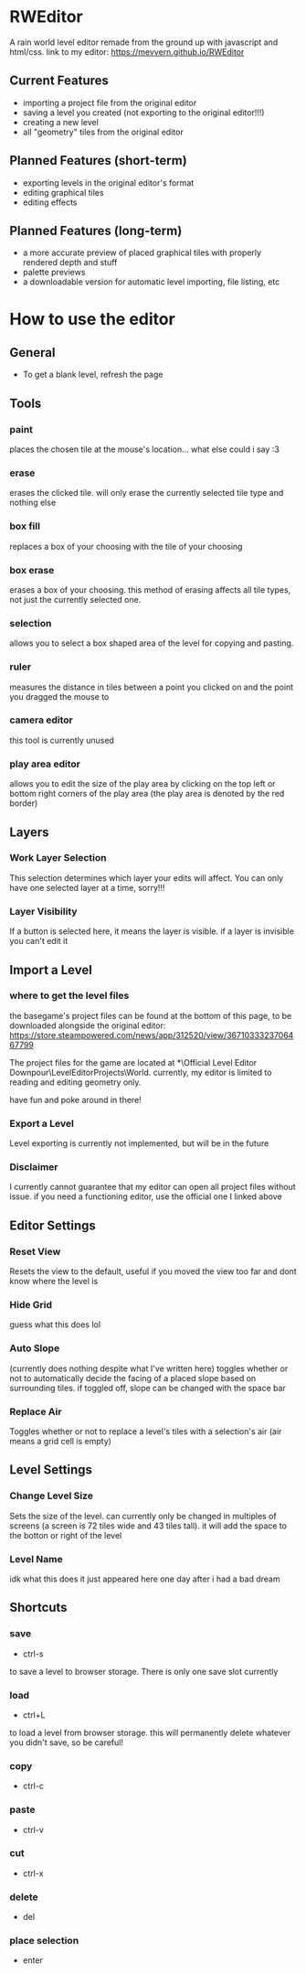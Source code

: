 # RWEditor
A rain world level editor remade from the ground up with javascript and html/css. link to my editor: https://mevvern.github.io/RWEditor

## Current Features
* importing a project file from the original editor
* saving a level you created (not exporting to the original editor!!!)
* creating a new level
* all "geometry" tiles from the original editor

## Planned Features (short-term)
* exporting levels in the original editor's format
* editing graphical tiles
* editing effects

## Planned Features (long-term)
* a more accurate preview of placed graphical tiles with properly rendered depth and stuff
* palette previews
* a downloadable version for automatic level importing, file listing, etc

# How to use the editor
## General
* To get a blank level, refresh the page

## Tools
### paint
places the chosen tile at the mouse's location... what else could i say :3
### erase
erases the clicked tile. will only erase the currently selected tile type and nothing else
### box fill
replaces a box of your choosing with the tile of your choosing
### box erase
erases a box of your choosing. this method of erasing affects all tile types, not just the currently selected one.
### selection
allows you to select a box shaped area of the level for copying and pasting.
### ruler
measures the distance in tiles between a point you clicked on and the point you dragged the mouse to
### camera editor
this tool is currently unused
### play area editor
allows you to edit the size of the play area by clicking on the top left or bottom right corners of the play area (the play area is denoted by the red border)

## Layers
### Work Layer Selection
This selection determines which layer your edits will affect. You can only have one selected layer at a time, sorry!!!
### Layer Visibility
If a button is selected here, it means the layer is visible. if a layer is invisible you can't edit it

## Import a Level
### where to get the level files
the basegame's project files can be found at the bottom of this page, to be downloaded alongside the original editor: https://store.steampowered.com/news/app/312520/view/3671033323706467799

The project files for the game are located at *\Official Level Editor Downpour\LevelEditorProjects\World. currently,  my editor is limited to reading and editing geometry only.

have fun and poke around in there!
### Export a Level
Level exporting is currently not implemented, but will be in the future
### Disclaimer
I currently cannot guarantee that my editor can open all project files without issue. if you need a functioning editor, use the official one I linked above

## Editor Settings
### Reset View
Resets the view to the default, useful if you moved the view too far and dont know where the level is
### Hide Grid
guess what this does lol
### Auto Slope
(currently does nothing despite what I've written here) toggles whether or not to automatically decide the facing of a placed slope based on surrounding tiles. if toggled off, slope can be changed with the space bar
### Replace Air
Toggles whether or not to replace a level's tiles with a selection's air (air means a grid cell is empty)

## Level Settings
### Change Level Size
Sets the size of the level. can currently only be changed in multiples of screens (a screen is 72 tiles wide and 43 tiles tall). it will add the space to the botton or right of the level
### Level Name
idk what this does it just appeared here one day after i had a bad dream

## Shortcuts
### save 
* ctrl-s

to save a level to browser storage. There is only one save slot currently
### load
* ctrl+L

to load a level from browser storage. this will permanently delete whatever you didn't save, so be careful!
### copy
* ctrl-c
### paste
* ctrl-v
### cut
* ctrl-x
### delete
* del
### place selection
* enter